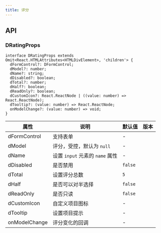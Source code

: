 ```yaml
---
title: 评分
---
```


## API

### DRatingProps

```tsx
interface DRatingProps extends Omit<React.HTMLAttributes<HTMLDivElement>, 'children'> {
  dFormControl?: DFormControl;
  dModel?: number;
  dName?: string;
  dDisabled?: boolean;
  dTotal?: number;
  dHalf?: boolean;
  dReadOnly?: boolean;
  dCustomIcon?: React.ReactNode | ((value: number) => React.ReactNode);
  dTooltip?: (value: number) => React.ReactNode;
  onModelChange?: (value: number) => void;
}
```

<!-- prettier-ignore-start -->
| 属性 | 说明 | 默认值 | 版本 | 
| --- | --- | --- | --- | 
| dFormControl | 支持表单 | - |  |
| dModel | 评分，受控，默认为 `null` | - |  |
| dName | 设置 `input` 元素的 `name` 属性 | - |  |
| dDisabled | 是否禁用 | `false` |  |
| dTotal | 设置评分总数 | `5` |  |
| dHalf | 是否可以对半选择 | `false` |  |
| dReadOnly | 是否只读 | `false` |  |
| dCustomIcon | 自定义项目图标 | - |  |
| dTooltip | 设置项目提示 | - |  |
| onModelChange | 评分变化的回调 | - |  |
<!-- prettier-ignore-end -->
